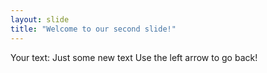 ```yaml
---
layout: slide
title: "Welcome to our second slide!"
---
```

Your text: Just some new text
Use the left arrow to go back!
